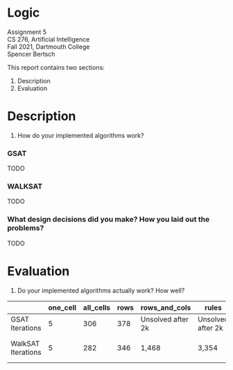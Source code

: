 # Logic

Assignment 5  
CS 276, Artificial Intelligence  
Fall 2021, Dartmouth College  
Spencer Bertsch

This report contains two sections: 
1. Description
2. Evaluation

# Description

1. How do your implemented algorithms work?

### GSAT
TODO

### WALKSAT
TODO

### What design decisions did you make? How you laid out the problems?

TODO 

# Evaluation

1. Do your implemented algorithms actually work? How well? 

|                    | one_cell | all_cells | rows | rows_and_cols     | rules             | puzzle1             | puzzle2             |
|--------------------|----------|-----------|------|-------------------|-------------------|---------------------|---------------------|
| GSAT Iterations    | 5        | 306       | 378  | Unsolved after 2k | Unsolved after 2k | Unsolved after 2k   | Unsolved after 2k   |
| WalkSAT Iterations | 5        | 282       | 346  | 1,468             | 3,354             | Unsolved after 100k | Unsolved after 100k |